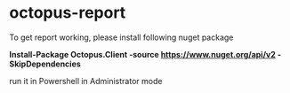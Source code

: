 # octopus-report

To get report working, please install following nuget package

**Install-Package Octopus.Client -source https://www.nuget.org/api/v2 -SkipDependencies**

run it in Powershell in Administrator mode
